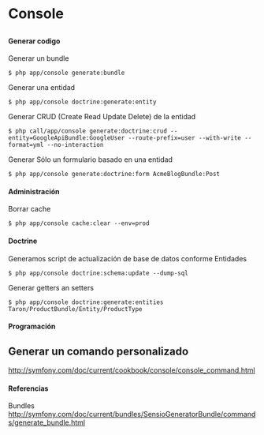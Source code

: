# Console

## 
#### Generar codigo
Generar un bundle
```
$ php app/console generate:bundle
```
Generar una entidad
```
$ php app/console doctrine:generate:entity
```
Generar CRUD (Create Read Update Delete) de la entidad
```
$ php call/app/console generate:doctrine:crud --entity=GoogleApiBundle:GoogleUser --route-prefix=user --with-write --format=yml --no-interaction
```

Generar Sólo un formulario basado en una entidad
```
$ php app/console generate:doctrine:form AcmeBlogBundle:Post
```

#### Administración
Borrar cache
```
$ php app/console cache:clear --env=prod
```

#### Doctrine
Generamos script de actualización de base de datos conforme Entidades
```
$ php app/console doctrine:schema:update --dump-sql
```
Generar getters an setters
```
$ php app/console doctrine:generate:entities Taron/ProductBundle/Entity/ProductType
```

#### Programación
## Generar un comando personalizado
http://symfony.com/doc/current/cookbook/console/console_command.html

#### Referencias
Bundles
http://symfony.com/doc/current/bundles/SensioGeneratorBundle/commands/generate_bundle.html
